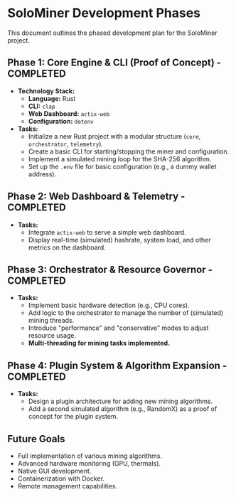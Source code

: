 # SoloMiner Development Phases

This document outlines the phased development plan for the SoloMiner project.

## Phase 1: Core Engine & CLI (Proof of Concept) - **COMPLETED**

*   **Technology Stack:**
    *   **Language:** Rust
    *   **CLI:** `clap`
    *   **Web Dashboard:** `actix-web`
    *   **Configuration:** `dotenv`
*   **Tasks:**
    *   Initialize a new Rust project with a modular structure (`core`, `orchestrator`, `telemetry`).
    *   Create a basic CLI for starting/stopping the miner and configuration.
    *   Implement a simulated mining loop for the SHA-256 algorithm.
    *   Set up the `.env` file for basic configuration (e.g., a dummy wallet address).

## Phase 2: Web Dashboard & Telemetry - **COMPLETED**

*   **Tasks:**
    *   Integrate `actix-web` to serve a simple web dashboard.
    *   Display real-time (simulated) hashrate, system load, and other metrics on the dashboard.

## Phase 3: Orchestrator & Resource Governor - **COMPLETED**

*   **Tasks:**
    *   Implement basic hardware detection (e.g., CPU cores).
    *   Add logic to the orchestrator to manage the number of (simulated) mining threads.
    *   Introduce "performance" and "conservative" modes to adjust resource usage.
    *   **Multi-threading for mining tasks implemented.**

## Phase 4: Plugin System & Algorithm Expansion - **COMPLETED**

*   **Tasks:**
    *   Design a plugin architecture for adding new mining algorithms.
    *   Add a second simulated algorithm (e.g., RandomX) as a proof of concept for the plugin system.

## Future Goals

*   Full implementation of various mining algorithms.
*   Advanced hardware monitoring (GPU, thermals).
*   Native GUI development.
*   Containerization with Docker.
*   Remote management capabilities.
